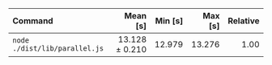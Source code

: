 | Command | Mean [s] | Min [s] | Max [s] | Relative |
|:---|---:|---:|---:|---:|
| `node ./dist/lib/parallel.js` | 13.128 ± 0.210 | 12.979 | 13.276 | 1.00 |
